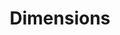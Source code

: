---
layout: default
bigquery: https://console.cloud.google.com/bigquery?p=covid-19-dimensions-ai&page=table&d=data&t=publications
contributors: Digital Science, https://www.digital-science.com/
cost: Free for personal, non-commercial use.
description: Dimensions contains more than 100 million publications, ranging from
  articles published in scholarly journals, books and book chapters, to preprints
  and conference proceedings. All publications are contextualized with linked data
  sets, funding, publications, patents, clinical trials, and policy documents. You
  can also view associated categories, funders, institutions, and researcher profiles.
documentation: https://docs.dimensions.ai/bigquery/index.html
last_edit: 04/12/2022, 23:43:42
location: https://www.dimensions.ai/products/free/
maintained_by: Digital Science, https://www.digital-science.com/
schema_fields:
- associated_publication_arxiv_id
- end_date
- current_assignee_orgs
- associated_publication_doi
- expiration_date
- id
- family_members_ids
- altmetrics
- editors
- brief_title
- citation_string
- linkout
- language
- date_inserted
- funding_cny
- isbn
- category_bra
- associated_grant_ids
- original_assignee_orgs
- current_assignee_countries
- date_online
- clinical_trial_ids
- jurisdiction
- book_series_title
- phase
- category_icrp_cso
- labels
- citations
- funding_chf
- publisher
- year
- funding_usd
- mesh_headings
- research_org_cities
- original_assignee_countries
- research_org_state_names
- source_id
- acknowledgements
- open_access_categories
- funding_nzd
- expiration_year
- funding_amount
- book_title
- created_date
- inventor_names
- priority_year
- publication_date
- reference_ids
- filing_year
- categories
- description
- category_rcdc
- proceedings_title
- funder_orgs
- legal_events
- organisation_details
- established
- name
- arxiv_id
- research_orgs
- embargo_date
- date_normal
- concepts
- investigators
- funding_eur
- category_for
- date_imported_gbq
- assignee_countries
- address
- funder_org
- subtitles
- patent_ids
- conditions
- kind
- volume
- publication_year
- license
- funding_jpy
- publication_ids
- journal
- pmcid
- eisbn
- assignee_orgs
- cited_by_ids
- family_count
- types
- doi
- resulting_publication_doi
- date_modified
- email_address
- family_id
- external_ids
- original_abstract
- funder_org_state_codes
- funder_org_countries
- funding_currency
- funding_cad
- granted_date
- active_years
- funding_details
- funding_aud
- funder_org_acronyms
- cpc
- category_hrcs_rac
- filing_status
- open_access_categories_v2
- status
- type
- end_year
- supporting_grant_ids
- research_org_countries
- research_org_country_names
- date_print
- original_title
- grant_number
- category_hrcs_hc
- repository_id
- funder_countries
- start_year
- acronym
- conference
- granted_year
- start_date
- associated_publication_id
- associated_publication_pmid
- mesh_terms
- wikipedia_url
- foa_number
- category_icrp_ct
- relationships
- interventions
- original_assignee
- research_org_state_codes
- category_uoa
- metrics
- abstract
- current_assignee
- repository_url
- legal_status
- parent_id
- ipcr
- priority_date
- category_sdg
- category_hra
- funding_gbp
- date
- aliases
- links
- issue
- title
- registry
- repository_name
- pages
- research_org_city_names
- authors
- acronyms
- gender
- application_number
- funder_org_cities
- journal_lists
- filing_date
- researcher_ids
- pmid
- resulting_publication_ids
- citations_count
shortname: dimensions
tags:
- scholarly literature
- patents
- funding
- clinical trials
- academic profiles
terms_of_use: 'Use of both the Dimensions COVID-19 dataset and full Dimensions dataset
  are subject to the Dimensions Terms of use: https://www.dimensions.ai/policies-terms-legal '
title: Dimensions
uuid: dcff88bd-fe6b-4fdb-8159-809bf9d7bc1c
---
